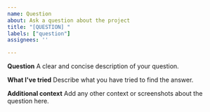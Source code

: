 ```yaml
---
name: Question
about: Ask a question about the project
title: "[QUESTION] "
labels: ["question"]
assignees: ''

---
```


**Question**
A clear and concise description of your question.

**What I've tried**
Describe what you have tried to find the answer.

**Additional context**
Add any other context or screenshots about the question here. 